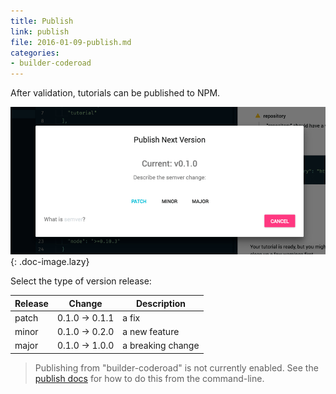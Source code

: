 ```yaml
---
title: Publish
link: publish
file: 2016-01-09-publish.md
categories:
- builder-coderoad
---
```


After validation, tutorials can be published to NPM.

![Publish view](../../images/builder/publish.png){: .doc-image.lazy}

Select the type of version release:

| Release | Change         | Description       |
|---------|----------------|-------------------|
| patch   | 0.1.0 -> 0.1.1 | a fix             |
| minor   | 0.1.0 -> 0.2.0 | a new feature     |
| major   | 0.1.0 -> 1.0.0 | a breaking change |

> Publishing from "builder-coderoad" is not currently enabled. See the [publish docs](/tutorial-docs.html#publish) for how to do this from the command-line.
